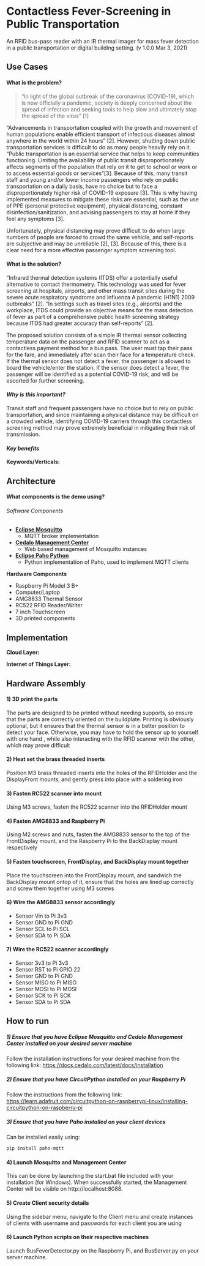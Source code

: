 
# Contactless Fever-Screening in Public Transportation

An RFID bus-pass reader with an IR thermal imager for mass fever detection in a public transportation or digital building setting.
(v 1.0.0 Mar 3, 2021)

## Use Cases

#### What is the problem?
> “In light of the global outbreak of the coronavirus (COVID-19), which is now officially a pandemic, society is deeply concerned about the spread of infection and seeking tools to help slow and ultimately stop the spread of the virus” [1]

“Advancements in transportation coupled with the growth and movement of human populations enable efficient transport of infectious diseases almost anywhere in the world within 24 hours” [2]. However, shutting down public transportation services is difficult to do as many people heavily rely on it.  “Public transportation is an essential service that helps to keep communities functioning. Limiting the availability of public transit disproportionately affects segments of the population that rely on it to get to school or work or to access essential goods or services”[3]. Because of this, many transit staff and young and/or lower income passengers who rely on public transportation on a daily basis, have no choice but to face a disproportionately higher risk of COVID-19 exposure [3]. This is why having implemented measures to mitigate these risks are essential, such as the use of PPE (personal protective equipment), physical distancing, constant disinfection/sanitization, and advising passengers to stay at home if they feel any symptoms [3]. 

Unfortunately, physical distancing may prove difficult to do when large numbers of people are forced to crowd the same vehicle, and self-reports are subjective and may be unreliable [2], [3]. Because of this, there is a clear need for a more effective passenger symptom screening tool.

#### What is the solution?
“Infrared thermal detection systems (ITDS) offer a potentially useful alternative to contact thermometry. This technology was used for fever screening at hospitals, airports, and other mass transit sites during the severe acute respiratory syndrome and influenza A pandemic (H1N1) 2009 outbreaks” [2]. “In settings such as travel sites (e.g., airports) and the workplace, ITDS could provide an objective means for the mass detection of fever as part of a comprehensive public health screening strategy because ITDS had greater accuracy than self-reports” [2]. 

The proposed solution consists of a simple IR thermal sensor collecting temperature data on the passenger and RFID scanner to act as a contactless payment method for a bus pass. The user must tap their pass for the fare, and immediately after scan their face for a temperature check. If the thermal sensor does not detect a fever, the passenger is allowed to board the vehicle/enter the station. If the sensor does detect a fever, the passenger will be identified as a potential COVID-19 risk, and will be escorted for further screening. 

#### *Why is this important?*

Transit staff and frequent passengers have no choice but to rely on public transportation, and since maintaining a physical distance may be difficult on a crowded vehicle, identifying COVID-19 carriers through this contactless screening method may prove extremely beneficial in mitigating their risk of transmission. 

#### *Key benefits*

**Keywords/Verticals:** 

## Architecture

#### What components is the demo using?

###### Software Components
- **[Eclipse Mosquitto](https://mosquitto.org/)**
  - MQTT broker implementation
- **[Cedalo Management Center](https://docs.cedalo.com/latest/docs/management-center/mc-overview)**
  - Web based management of Mosquitto instances
- **[Eclipse Paho Python](https://www.eclipse.org/paho/index.php?page=clients/python/index.php)**
  - Python implementation of Paho, used to implement MQTT clients

**Hardware Components**
- Raspberry Pi Model 3 B+
- Computer/Laptop
- AMG8833 Thermal Sensor
- RC522 RFID Reader/Writer
- 7 inch Touchscreen
- 3D printed components 

## Implementation

**Cloud Layer:**

**Internet of Things Layer:**

## Hardware Assembly

#### 1) 3D print the parts 
The parts are designed to be printed without needing supports, so ensure that the parts are correctly oriented on the buildplate. Printing is obviously optional, but it ensures that the thermal sensor is in a better position to detect your face. Otherwise, you may have to hold the sensor up to yourself with one hand , while also interacting with the RFID scanner with the other, which may prove difficult

#### 2) Heat set the brass threaded inserts
Position M3 brass threaded inserts into the holes of the RFIDHolder and the DisplayFront mounts, and gently press into place with a soldering iron

#### 3) Fasten RC522 scanner into mount
Using M3 screws, fasten the RC522 scanner into the RFIDHolder mount

#### 4) Fasten AMG8833 and Raspberry Pi
Using M2 screws and nuts, fasten the AMG8833 sensor to the top of the FrontDisplay mount, and the Raspberry Pi to the BackDisplay mount respectively

#### 5) Fasten touchscreen, FrontDisplay, and BackDisplay mount together
Place the touchscreen into the FrontDisplay mount, and sandwich the BackDisplay mount ontop of it, ensure that the holes are lined up correctly and screw them together using M3 screws

#### 6) Wire the AMG8833 sensor accordingly
- Sensor Vin to Pi 3v3
- Sensor GND to Pi GND
- Sensor SCL to Pi SCL
- Sensor SDA to Pi SDA

#### 7) Wire the RC522 scanner accordingly
- Sensor 3v3 to Pi 3v3
- Sensor RST to Pi GPIO 22
- Sensor GND to Pi GND
- Sensor MISO to Pi MISO
- Sensor MOSI to Pi MOSI
- Sensor SCK to Pi SCK
- Sensor SDA to Pi SDA

## How to run

##### 1) Ensure that you have Eclipse Mosquitto and Cedalo Management Center installed on your desired server machine
Follow the installation instructions for your desired machine from the following link: https://docs.cedalo.com/latest/docs/installation

##### 2) Ensure that you have CircuitPython installed on your Raspberry Pi
Follow the instructions from the following link: https://learn.adafruit.com/circuitpython-on-raspberrypi-linux/installing-circuitpython-on-raspberry-pi

##### 3) Ensure that you have Paho installed on your client devices
Can be installed easily using:
```bash
pip install paho-mqtt
```

#### 4) Launch Mosquitto and Management Center
This can be done by launching the start.bat file included with your installation (for Windows). When successfully started, the Management Center will be visible on http://localhost:8088. 

#### 5) Create Client security details
Using the sidebar menu, navigate to the Client menu and create instances of clients with username and passwords for each client you are using

#### 6) Launch Python scripts on their respective machines
Launch BusFeverDetector.py on the Raspberry Pi, and BusServer.py on your server machine.


